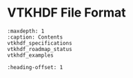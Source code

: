 # VTKHDF File Format

```{toctree}
:maxdepth: 1
:caption: Contents
vtkhdf_specifications
vtkhdf_roadmap_status
vtkhdf_examples
```

```{include} vtkhdf_introduction.md
:heading-offset: 1
```

